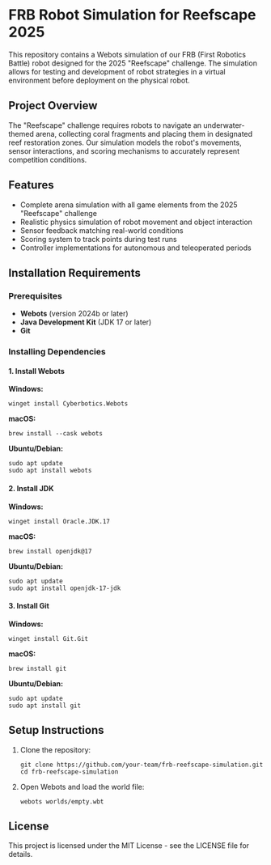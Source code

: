 # FRB Robot Simulation for Reefscape 2025

This repository contains a Webots simulation of our FRB (First Robotics Battle) robot designed for the 2025 "Reefscape" challenge. The simulation allows for testing and development of robot strategies in a virtual environment before deployment on the physical robot.

## Project Overview

The "Reefscape" challenge requires robots to navigate an underwater-themed arena, collecting coral fragments and placing them in designated reef restoration zones. Our simulation models the robot's movements, sensor interactions, and scoring mechanisms to accurately represent competition conditions.

## Features

- Complete arena simulation with all game elements from the 2025 "Reefscape" challenge
- Realistic physics simulation of robot movement and object interaction
- Sensor feedback matching real-world conditions
- Scoring system to track points during test runs
- Controller implementations for autonomous and teleoperated periods

## Installation Requirements

### Prerequisites

- **Webots** (version 2024b or later)
- **Java Development Kit** (JDK 17 or later)
- **Git**

### Installing Dependencies

#### 1. Install Webots

**Windows:**
```
winget install Cyberbotics.Webots
```

**macOS:**
```
brew install --cask webots
```

**Ubuntu/Debian:**
```
sudo apt update
sudo apt install webots
```

#### 2. Install JDK

**Windows:**
```
winget install Oracle.JDK.17
```

**macOS:**
```
brew install openjdk@17
```

**Ubuntu/Debian:**
```
sudo apt update
sudo apt install openjdk-17-jdk
```

#### 3. Install Git

**Windows:**
```
winget install Git.Git
```

**macOS:**
```
brew install git
```

**Ubuntu/Debian:**
```
sudo apt update
sudo apt install git
```

## Setup Instructions

1. Clone the repository:
   ```
   git clone https://github.com/your-team/frb-reefscape-simulation.git
   cd frb-reefscape-simulation
   ```

2. Open Webots and load the world file:
   ```
   webots worlds/empty.wbt
   ```

## License

This project is licensed under the MIT License - see the LICENSE file for details.
